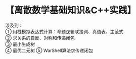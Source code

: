 【离散数学基础知识&C++实践】
===
涉及到：  
① 用栈模拟表达式计算：命题逻辑联接词、真值表、主范式  
② 求关系的自反、对称和传递闭包  
③ 最小生成树  
④ 最优二元树 
⑤ WarShell算法求传递闭包
